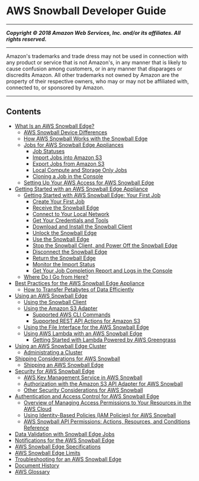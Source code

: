 # AWS Snowball Developer Guide

-----
*****Copyright &copy; 2018 Amazon Web Services, Inc. and/or its affiliates. All rights reserved.*****

-----
Amazon's trademarks and trade dress may not be used in 
     connection with any product or service that is not Amazon's, 
     in any manner that is likely to cause confusion among customers, 
     or in any manner that disparages or discredits Amazon. All other 
     trademarks not owned by Amazon are the property of their respective
     owners, who may or may not be affiliated with, connected to, or 
     sponsored by Amazon.

-----
## Contents
+ [What Is an AWS Snowball Edge?](whatisedge.md)
   + [AWS Snowball Device Differences](device-differences.md)
   + [How AWS Snowball Works with the Snowball Edge](how-it-works.md)
   + [Jobs for AWS Snowball Edge Appliances](jobs.md)
      + [Job Statuses](jobstatuses.md)
      + [Import Jobs into Amazon S3](importtype.md)
      + [Export Jobs from Amazon S3](exporttype.md)
      + [Local Compute and Storage Only Jobs](computetype.md)
      + [Cloning a Job in the Console](clonejob.md)
   + [Setting Up Your AWS Access for AWS Snowball Edge](setting-up.md)
+ [Getting Started with an AWS Snowball Edge Appliance](getting-started.md)
   + [Getting Started with AWS Snowball Edge: Your First Job](common-get-start.md)
      + [Create Your First Job](create-job.md)
      + [Receive the Snowball Edge](receive-appliance.md)
      + [Connect to Your Local Network](getting-started-connect.md)
      + [Get Your Credentials and Tools](get-credentials.md)
      + [Download and Install the Snowball Client](download-the-client.md)
      + [Unlock the Snowball Edge](unlockappliance.md)
      + [Use the Snowball Edge](transfer-data.md)
      + [Stop the Snowball Client, and Power Off the Snowball Edge](turnitoff.md)
      + [Disconnect the Snowball Edge](disconnectappliance.md)
      + [Return the Snowball Edge](return-appliance.md)
      + [Monitor the Import Status](monitor-status.md)
      + [Get Your Job Completion Report and Logs in the Console](report.md)
   + [Where Do I Go from Here?](where-to.md)
+ [Best Practices for the AWS Snowball Edge Appliance](BestPractices.md)
   + [How to Transfer Petabytes of Data Efficiently](transfer-petabytes.md)
+ [Using an AWS Snowball Edge](using-appliance.md)
   + [Using the Snowball Client](using-client.md)
   + [Using the Amazon S3 Adapter](using-adapter.md)
      + [Supported AWS CLI Commands](using-adapter-cli.md)
      + [Supported REST API Actions for Amazon S3](using-adapter-s3api.md)
   + [Using the File Interface for the AWS Snowball Edge](using-fileinterface.md)
   + [Using AWS Lambda with an AWS Snowball Edge](using-lambda.md)
      + [Getting Started with Lambda Powered by AWS Greengrass](function-getting-started.md)
+ [Using an AWS Snowball Edge Cluster](UsingCluster.md)
   + [Administrating a Cluster](administercluster.md)
+ [Shipping Considerations for AWS Snowball](shipping.md)
   + [Shipping an AWS Snowball Edge](mailing-storage.md)
+ [Security for AWS Snowball Edge](security.md)
   + [AWS Key Management Service in AWS Snowball](kms.md)
   + [Authorization with the Amazon S3 API Adapter for AWS Snowball](auth-adapter.md)
   + [Other Security Considerations for AWS Snowball](security-considerations.md)
+ [Authentication and Access Control for AWS Snowball Edge](authentication-and-access-control.md)
   + [Overview of Managing Access Permissions to Your Resources in the AWS Cloud](access-control-overview.md)
   + [Using Identity-Based Policies (IAM Policies) for AWS Snowball](access-control-managing-permissions.md)
   + [AWS Snowball API Permissions: Actions, Resources, and Conditions Reference](snowball-api-permissions-ref.md)
+ [Data Validation with Snowball Edge Jobs](validation.md)
+ [Notifications for the AWS Snowball Edge](notifications.md)
+ [AWS Snowball Edge Specifications](specifications.md)
+ [AWS Snowball Edge Limits](limits.md)
+ [Troubleshooting for an AWS Snowball Edge](troubleshooting.md)
+ [Document History](doc-history.md)
+ [AWS Glossary](glossary.md)
